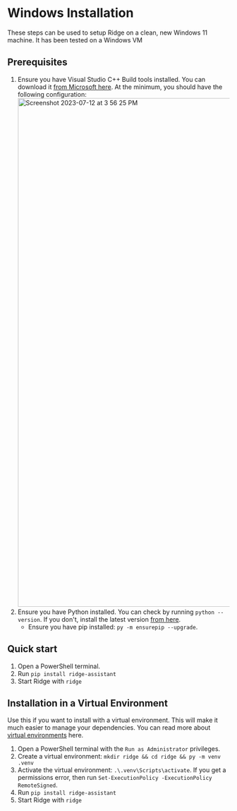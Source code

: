 # Windows Installation

These steps can be used to setup Ridge on a clean, new Windows 11 machine. It has been tested on a Windows VM

## Prerequisites
1. Ensure you have Visual Studio C++ Build tools installed. You can download it [from Microsoft here](https://visualstudio.microsoft.com/visual-cpp-build-tools/). At the minimum, you should have the following configuration:
    <img width="1152" alt="Screenshot 2023-07-12 at 3 56 25 PM" src="https://github.com/ridge-ai/ridge/assets/65192171/b506a858-2f5e-4c85-946b-5422d83f112a">
3. Ensure you have Python installed. You can check by running `python --version`. If you don't, install the latest version [from here](https://www.python.org/downloads/).
    - Ensure you have pip installed: `py -m ensurepip --upgrade`.

## Quick start
1. Open a PowerShell terminal.
7. Run `pip install ridge-assistant`
8. Start Ridge with `ridge`

## Installation in a Virtual Environment
Use this if you want to install with a virtual environment. This will make it much easier to manage your dependencies. You can read more about [virtual environments](https://packaging.python.org/en/latest/guides/installing-using-pip-and-virtual-environments/) here.

1. Open a PowerShell terminal with the `Run as Administrator` privileges.
5. Create a virtual environment: `mkdir ridge && cd ridge && py -m venv .venv`
6. Activate the virtual environment: `.\.venv\Scripts\activate`. If you get a permissions error, then run `Set-ExecutionPolicy -ExecutionPolicy RemoteSigned`.
7. Run `pip install ridge-assistant`
8. Start Ridge with `ridge`
